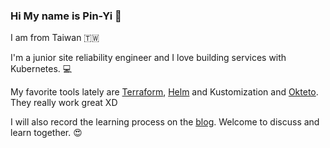 ### Hi My name is Pin-Yi 👋

I am from Taiwan 🇹🇼 

I'm a junior site reliability engineer and I love building services with Kubernetes. 💻

My favorite tools lately are [Terraform](https://github.com/hashicorp/terraform), [Helm](https://github.com/helm/helm) and Kustomization and [Okteto](https://github.com/okteto/okteto). They really work great XD

I will also record the learning process on the [blog](https://blog.pin-yi.me). Welcome to discuss and learn together. 😍
